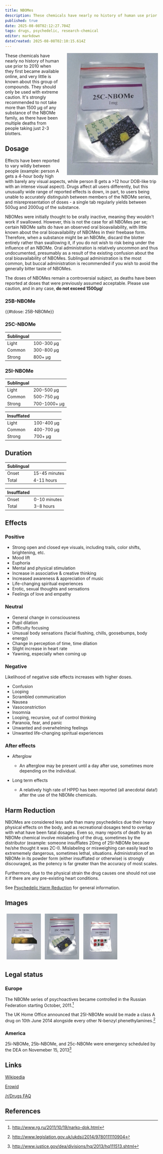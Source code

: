 ```yaml
---
title: NBOMes
description: These chemicals have nearly no history of human use prior to 2010 when they first became available online, and very little is known about this group of...
published: true
date: 2025-08-08T02:12:27.704Z
tags: drugs, psychedelic, research-chemical
editor: markdown
dateCreated: 2025-08-08T02:10:15.614Z
---
```


<img src="25c.jpg" width="300" alt="25C-NBOMe tabs dosed at 1mg each." style="float: right; margin-left: 20px;">

These chemicals have nearly no history of human use prior to 2010 when they first became available online, and very little is known about this group of compounds. They should only be used with extreme caution. It's strongly recommended to not take more than 1500 µg of any substance of the NBOMe family, as there have been multiple deaths from people taking just 2-3 blotters.

## Dosage

Effects have been reported to vary wildly between people (example: person A gets a 4-hour body high with barely any visual aspects, while person B gets a >12 hour DOB-like trip with an intense visual aspect). Drugs affect all users differently, but this unusually wide range of reported effects is down, in part, to users being unable to accurately distinguish between members of the NBOMe series, and misrepresentation of doses - a single tab regularly yields between 500ug and 2000ug of the substance.

NBOMes were initially thought to be orally inactive, meaning they wouldn't work if swallowed. However, this is not the case for all NBOMes per se; certain NBOMe salts do have an observed oral bioavailability, with little known about the oral bioavailability of NBOMes in their freebase form. Therefore, when a substance might be an NBOMe, discard the blotter entirely rather than swallowing it, if you do not wish to risk being under the influence of an NBOMe. Oral administration is relatively uncommon and thus undocumented, presumably as a result of the existing confusion about the oral bioavailability of NBOMes. Sublingual administration is the most common, but buccal administration is recommended if you wish to avoid the generally bitter taste of NBOMes.

The doses of NBOMes remain a controversial subject, as deaths have been reported at doses that were previously assumed acceptable. Please use caution, and in any case, **do not exceed 1500µg**!

### 25B-NBOMe

{{#tdose: 25B-NBOMe}}

### 25C-NBOMe

| Sublingual |        |
|------------|--------|
| Light      | 100-300 μg |
| Common     | 300-800 μg |
| Strong     | 800+ μg |

### 25I-NBOMe

| Sublingual |        |
|------------|--------|
| Light      | 200-500 μg |
| Common     | 500-750 μg |
| Strong     | 700-1000+ μg |

| Insufflated |        |
|-------------|--------|
| Light       | 100-400 μg |
| Common      | 400-700 μg |
| Strong      | 700+ μg |

## Duration

| Sublingual |        |
|------------|--------|
| Onset      | 15-45 minutes |
| Total      | 4-11 hours |

| Insufflated |        |
|-------------|--------|
| Onset       | 0-10 minutes |
| Total       | 3-8 hours |

## Effects

### Positive

* Strong open and closed eye visuals, including trails, color shifts, brightening, etc.
* Mood lift
* Euphoria
* Mental and physical stimulation
* Increase in associative & creative thinking
* Increased awareness & appreciation of music
* Life-changing spiritual experiences
* Erotic, sexual thoughts and sensations
* Feelings of love and empathy

### Neutral

* General change in consciousness
* Pupil dilation
* Difficulty focusing
* Unusual body sensations (facial flushing, chills, goosebumps, body energy)
* Change in perception of time, time dilation
* Slight increase in heart rate
* Yawning, especially when coming up

### Negative

Likelihood of negative side effects increases with higher doses.
* Confusion
* Looping
* Scrambled communication
* Nausea
* Vasoconstriction
* Insomnia
* Looping, recursive, out of control thinking
* Paranoia, fear, and panic
* Unwanted and overwhelming feelings
* Unwanted life-changing spiritual experiences

### After effects

* Afterglow
  * An afterglow may be present until a day after use, sometimes more depending on the individual.

* Long term effects
  * A relatively high rate of HPPD has been reported (all anecdotal data!) after the use of the NBOMe chemicals.

## Harm Reduction

NBOMes are considered less safe than many psychedelics due their heavy physical effects on the body, and as recreational dosages tend to overlap with what have been fatal dosages. Even so, many reports of death by an NBOMe chemical involve mislabeling of the drug, sometimes by the distributor (example: someone insufflates 20mg of 25I-NBOMe because he/she thought it was 2C-I). Mislabeling or misweighing can easily lead to extrememely dangerous, sometimes lethal, situations. Administration of an NBOMe in its powder form (either insufflated or otherwise) is strongly discouraged, as the potency is far greater than the accuracy of most scales.

Furthermore, due to the physical strain the drug causes one should not use it if there are any pre-existing heart conditions.

See [Psychedelic Harm Reduction](/en/psychedelics#harm-reduction) for general information.

## Images

<img src="25b.jpg" height="150" alt="25B-NBOMe" style="margin: 5px;">
<img src="25c.jpg" height="150" alt="25C-NBOMe" style="margin: 5px;">
<img src="25i.jpg" height="150" alt="25I-NBOMe" style="margin: 5px;">

## Legal status

### Europe

The NBOMe series of psychoactives became controlled in the Russian Federation starting October, 2011.[^1]

The UK Home Office announced that 25I-NBOMe would be made a class A drug on 10th June 2014 alongside every other N-benzyl phenethylamines.[^2]

### America

25i-NBOMe, 25b-NBOMe, and 25c-NBOMe were emergency scheduled by the DEA on Novemeber 15, 2013[^3]

## Links

[Wikipedia](https://en.wikipedia.org/wiki/NBOMe)

[Erowid](https://www.erowid.org/chemicals/nbome/)

[/r/Drugs FAQ](http://www.reddit.com/r/Drugs/comments/14wua3/rdrugs_faq_series_nbome_series_aka_25xnbome/?sort=top)

## References

[^1]: http://www.rg.ru/2011/10/19/narko-dok.html
[^2]: http://www.legislation.gov.uk/ukdsi/2014/9780111110904
[^3]: http://www.justice.gov/dea/divisions/hq/2013/hq111513.shtml